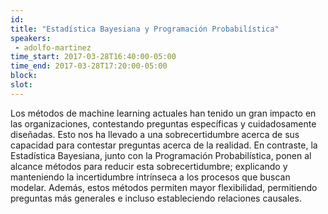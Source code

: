 ```yaml
---
id: 
title: "Estadística Bayesiana y Programación Probabilística"
speakers:
 - adolfo-martinez
time_start: 2017-03-28T16:40:00-05:00
time_end: 2017-03-28T17:20:00-05:00
block: 
slot: 
---
```


Los métodos de machine learning actuales han tenido un gran impacto en las organizaciones, contestando preguntas específicas y cuidadosamente diseñadas. Esto nos ha llevado a una sobrecertidumbre acerca de sus capacidad para contestar preguntas acerca de la realidad. En contraste, la Estadística Bayesiana, junto con la Programación Probabilística, ponen al alcance métodos para reducir esta sobrecertidumbre; explicando y manteniendo la incertidumbre intrínseca a los procesos que buscan modelar. Además, estos métodos permiten mayor flexibilidad, permitiendo preguntas más generales e incluso estableciendo relaciones causales.